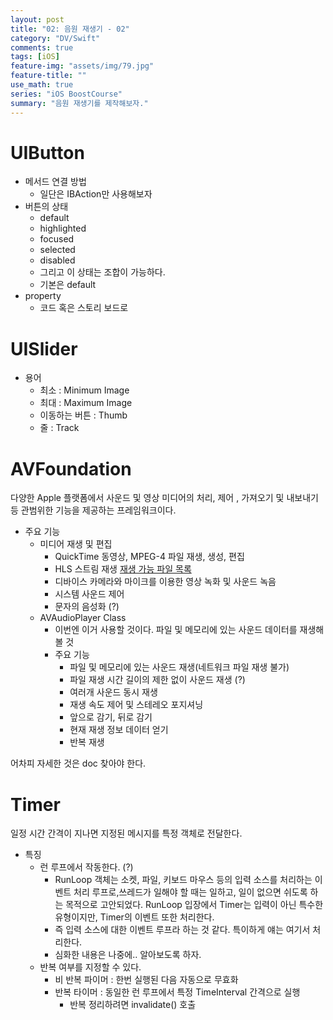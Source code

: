 ```yaml
---
layout: post
title: "02: 음원 재생기 - 02"
category: "DV/Swift"
comments: true
tags: [iOS]
feature-img: "assets/img/79.jpg"
feature-title: ""
use_math: true
series: "iOS BoostCourse"
summary: "음원 재생기를 제작해보자."
---
```


# UIButton

* 메서드 연결 방법
  * 일단은 IBAction만 사용해보자
* 버튼의 상태
  * default
  * highlighted
  * focused
  * selected
  * disabled
  * 그리고 이 상태는 조합이 가능하다.
  * 기본은 default
* property
  * 코드 혹은 스토리 보드로


# UISlider

* 용어
  * 최소 : Minimum Image
  * 최대 : Maximum Image
  * 이동하는 버튼 : Thumb
  * 줄 : Track


# AVFoundation

다양한 Apple 플랫폼에서 사운드 및 영상 미디어의 처리, 제어 , 가져오기 및 내보내기 등 관범위한 기능을 제공하는 프레임워크이다.

* 주요 기능
  * 미디어 재생 및 편집
    * QuickTime 동영상, MPEG-4 파일 재생, 생성, 편집
    * HLS 스트림 재생 [재생 가능 파일 목록](https://developer.apple.com/documentation/avfoundation/avfiletype)
    * 디바이스 카메라와 마이크를 이용한 영상 녹화 및 사운드 녹음
    * 시스템 사운드 제어
    * 문자의 음성화 (?)
  * AVAudioPlayer Class
    * 이번엔 이거 사용할 것이다. 파일 및 메모리에 있는 사운드 데이터를 재생해 볼 것
    * 주요 기능
      * 파일 및 메모리에 있는 사운드 재생(네트워크 파일 재생 불가)
      * 파일 재생 시간 길이의 제한 없이 사운드 재생 (?)
      * 여러개 사운드 동시 재생
      * 재생 속도 제어 및 스테레오 포지셔닝
      * 앞으로 감기, 뒤로 감기
      * 현재 재생 정보 데이터 얻기
      * 반복 재생

어차피 자세한 것은 doc 찾아야 한다.


# Timer

일정 시간 간격이 지나면 지정된 메시지를 특정 객체로 전달한다.

* 특징
  * 런 루프에서 작동한다. (?)
    * RunLoop 객체는 소켓, 파일, 키보드 마우스 등의 입력 소스를 처리하는 이벤트 처리 루프로,쓰레드가 일해야 할 때는 일하고, 일이 없으면 쉬도록 하는 목적으로 고안되었다. RunLoop 입장에서 Timer는 입력이 아닌 특수한 유형이지만, Timer의 이벤트 또한 처리한다.
    * 즉 입력 소스에 대한 이벤트 루프라 하는 것 같다. 특이하게 얘는 여기서 처리한다.
    * 심화한 내용은 나중에.. 알아보도록 하자.
  * 반복 여부를 지정할 수 있다.
    * 비 반복 파이머 : 한번 실행된 다음 자동으로 무효화
    * 반복 타이머 : 동일한 런 루프에서 특정 TimeInterval 간격으로 실행
      * 반복 정리하려면 invalidate() 호출